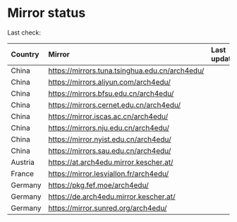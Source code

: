 <script src="./time.js"></script>
# Mirror status
Last check: <script type="text/javascript">localize(1731748879.5128548);</script>

|Country|Mirror|Last update|
|:------|:-----|:----------|
|China|https://mirrors.tuna.tsinghua.edu.cn/arch4edu/|<script type="text/javascript">localize(1731696139);</script>|
|China|https://mirrors.aliyun.com/arch4edu/|<script type="text/javascript">localize(1731696139);</script>|
|China|https://mirrors.bfsu.edu.cn/arch4edu/|<script type="text/javascript">localize(1731696139);</script>|
|China|https://mirrors.cernet.edu.cn/arch4edu/|<script type="text/javascript">localize(1731696139);</script>|
|China|https://mirror.iscas.ac.cn/arch4edu/|<script type="text/javascript">localize(1731696139);</script>|
|China|https://mirrors.nju.edu.cn/arch4edu/|<script type="text/javascript">localize(1731653531);</script>|
|China|https://mirror.nyist.edu.cn/arch4edu/|<script type="text/javascript">localize(1731696139);</script>|
|China|https://mirrors.sau.edu.cn/arch4edu/|<script type="text/javascript">localize(1729319991);</script>|
|Austria|https://at.arch4edu.mirror.kescher.at/|<script type="text/javascript">localize(1731696139);</script>|
|France|https://mirror.lesviallon.fr/arch4edu/|<script type="text/javascript">localize(1731696139);</script>|
|Germany|https://pkg.fef.moe/arch4edu/|<script type="text/javascript">localize(1731696139);</script>|
|Germany|https://de.arch4edu.mirror.kescher.at/|<script type="text/javascript">localize(1731696139);</script>|
|Germany|https://mirror.sunred.org/arch4edu/|<script type="text/javascript">localize(1731696139);</script>|

<script src="./tablefilter/tablefilter.js"></script>
<script src="./table.js"></script>